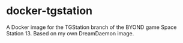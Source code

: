 # docker-tgstation
A Docker image for the TGStation branch of the BYOND game Space Station 13. Based on my own DreamDaemon image.
